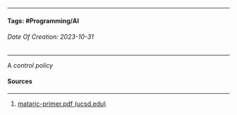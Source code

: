 __________________________________________________________________________
#### **Tags:** #Programming/AI 
###### *Date Of Creation: 2023-10-31*
__________________________________________________________________________

A *control policy*
#### Sources
__________________________________________________________________________
1. [mataric-primer.pdf (ucsd.edu)](https://pages.ucsd.edu/~ehutchins/cogs8/mataric-primer.pdf)